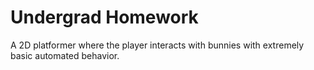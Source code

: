 Undergrad Homework
==================

A 2D platformer where the player interacts with bunnies with extremely basic automated behavior.
